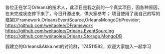各位正在学习Orleans的技术人，此项目是我之前的一个真实项目，因各种原因，在未完成状态停下来了，今日开源出来，供大家参考；
项目使用了我自己的写的框架DFramework,OrleansEventSource,OrleansMongoDbProvider;
https://github.com/weitaolee/DFramework
https://github.com/weitaolee/Orleans.EventSourcing
https://github.com/weitaolee/Orleans.Storage.MongoDB

我建立的Orleans&Akka.net的讨论群，174511582，欢迎大家加入一起学习
